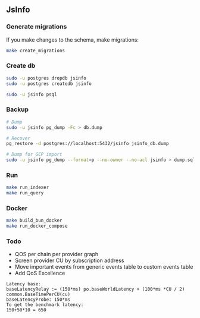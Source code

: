 ## JsInfo

### Generate migrations

If you make changes to the schema, make migrations:

```bash
make create_migrations
```

### Create db

```bash
sudo -u postgres dropdb jsinfo
sudo -u postgres createdb jsinfo

sudo -u jsinfo psql
```

### Backup

```bash
# Dump
sudo -u jsinfo pg_dump -Fc > db.dump

# Recover
pg_restore -d postgres://localhost:5432/jsinfo jsinfo_db.dump

# Dump for GCP import
sudo -u jsinfo pg_dump --format=p --no-owner --no-acl jsinfo > dump.sql
```

### Run

```bash
make run_indexer
make run_query
```

### Docker

```bash
make build_bun_docker
make run_docker_compose
```

### Todo

- QOS per chain per provider graph
- Screen provider CU by subscription address
- Move important events from generic events table to custom events table
- Add QoS Excellence

```
Latency base:
baseLatencyRelay := (150*ms) po.baseWorldLatency + (100*ms *CU / 2) common.BaseTimePerCU(cu)
baseLatencyProbe: 150*ms
To get the benchmark latency:
150+50*10 = 650
```
